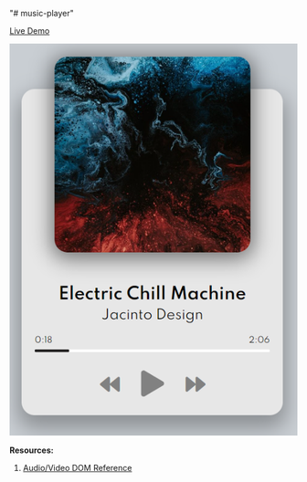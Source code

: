 "# music-player"

[Live Demo](https://olena-ageyeva.github.io/music-player/)

![Preview](img/preview.png)

**Resources:**

1. [Audio/Video DOM Reference](https://www.w3schools.com/tags/ref_av_dom.asp)
